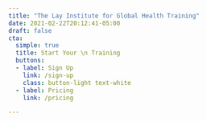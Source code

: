 ```yaml
---
title: "The Lay Institute for Global Health Training"
date: 2021-02-22T20:12:41-05:00
draft: false
cta:
  simple: true
  title: Start Your \n Training
  buttons:
  - label: Sign Up
    link: /sign-up
    class: button-light text-white
  - label: Pricing
    link: /pricing

---
```

